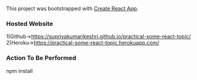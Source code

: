 This project was bootstrapped with [Create React App](https://github.com/facebook/create-react-app).

### Hosted Website
1)Github->https://supriyakumarikeshri.github.io/practical-some-react-topic/
2)Heroku->https://practical-some-react-topic.herokuapp.com/

### Action To Be Performed
npm install
